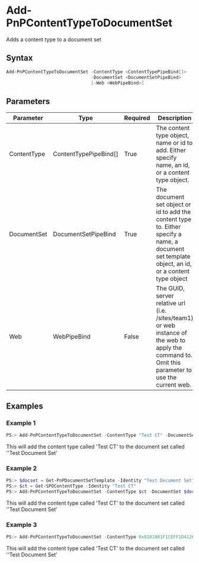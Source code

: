 # Add-PnPContentTypeToDocumentSet
Adds a content type to a document set
## Syntax
```powershell
Add-PnPContentTypeToDocumentSet -ContentType <ContentTypePipeBind[]>
                                -DocumentSet <DocumentSetPipeBind>
                                [-Web <WebPipeBind>]
```


## Parameters
Parameter|Type|Required|Description
---------|----|--------|-----------
|ContentType|ContentTypePipeBind[]|True|The content type object, name or id to add. Either specify name, an id, or a content type object.|
|DocumentSet|DocumentSetPipeBind|True|The document set object or id to add the content type to. Either specify a name, a document set template object, an id, or a content type object|
|Web|WebPipeBind|False|The GUID, server relative url (i.e. /sites/team1) or web instance of the web to apply the command to. Omit this parameter to use the current web.|
## Examples

### Example 1
```powershell
PS:> Add-PnPContentTypeToDocumentSet -ContentType "Test CT" -DocumentSet "Test Document Set"
```
This will add the content type called 'Test CT' to the document set called ''Test Document Set'

### Example 2
```powershell
PS:> $docset = Get-PnPDocumentSetTemplate -Identity "Test Document Set"
PS:> $ct = Get-SPOContentType -Identity "Test CT"
PS:> Add-PnPContentTypeToDocumentSet -ContentType $ct -DocumentSet $docset
```
This will add the content type called 'Test CT' to the document set called ''Test Document Set'

### Example 3
```powershell
PS:> Add-PnPContentTypeToDocumentSet -ContentType 0x0101001F1CEFF1D4126E4CAD10F00B6137E969 -DocumentSet 0x0120D520005DB65D094035A241BAC9AF083F825F3B
```
This will add the content type called 'Test CT' to the document set called ''Test Document Set'
